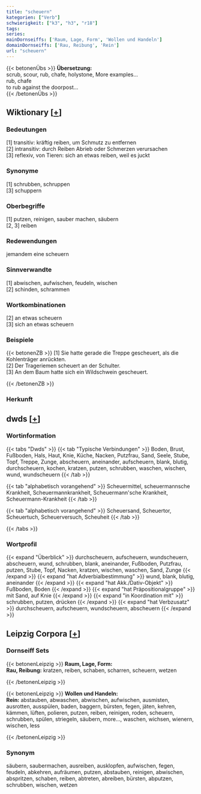 ```yaml
---
title: "scheuern"
kategorien: ["Verb"]
schwierigkeit: ["k3", "h3", "r18"]
tags:
series:
mainDornseiffs: ['Raum, Lage, Form', 'Wollen und Handeln']
domainDornseiffs: ['Rau, Reibung', 'Rein']
url: "scheuern"
---
```


{{< betonenÜbs >}}
**Übersetzung:**  
scrub, scour, rub, chafe, holystone, More examples...  
rub, chafe  
to rub against the doorpost...  
{{< /betonenÜbs >}}

## Wiktionary [[+](https://de.wiktionary.org/wiki/scheuern)]

### Bedeutungen
[1] transitiv: kräftig reiben, um Schmutz zu entfernen  
[2] intransitiv: durch Reiben Abrieb oder Schmerzen verursachen  
[3] reflexiv, von Tieren: sich an etwas reiben, weil es juckt  

### Synonyme
[1] schrubben, schruppen  
[3] schuppern  

### Oberbegriffe
[1] putzen, reinigen, sauber machen, säubern  
[2, 3] reiben  

### Redewendungen
jemandem eine scheuern  

### Sinnverwandte
[1] abwischen, aufwischen, feudeln, wischen  
[2] schinden, schrammen  

### Wortkombinationen
[2] an etwas scheuern  
[3] sich an etwas scheuern  

### Beispiele
{{< betonenZB >}}
[1] Sie hatte gerade die Treppe gescheuert, als die Kohlenträger anrückten.  
[2] Der Trageriemen scheuert an der Schulter.  
[3] An dem Baum hatte sich ein Wildschwein gescheuert.  

{{< /betonenZB >}}
### Herkunft
  



## dwds [[+](https://www.dwds.de/wb/scheuern)]

### Wortinformation
{{< tabs "Dwds" >}}
{{< tab "Typische Verbindungen" >}}
Boden, Brust, Fußboden, Hals, Haut, Knie, Küche, Nacken, Putzfrau, Sand, Seele, Stube, Topf, Treppe, Zunge, abscheuern, aneinander, aufscheuern, blank, blutig, durchscheuern, kochen, kratzen, putzen, schrubben, waschen, wischen, wund, wundscheuern
{{< /tab >}}

{{< tab "alphabetisch vorangehend" >}}
Scheuermittel, scheuermannsche Krankheit, Scheuermannkrankheit, Scheuermann'sche Krankheit, Scheuermann-Krankheit
{{< /tab >}}

{{< tab "alphabetisch vorangehend" >}}
Scheuersand, Scheuertor, Scheuertuch, Scheuerversuch, Scheuheit
{{< /tab >}}

{{< /tabs >}}

### Wortprofil
{{< expand "Überblick" >}} durchscheuern, aufscheuern, wundscheuern, abscheuern, wund, schrubben, blank, aneinander, Fußboden, Putzfrau, putzen, Stube, Topf, Nacken, kratzen, wischen, waschen, Sand, Zunge {{< /expand >}}
{{< expand "hat Adverbialbestimmung" >}} wund, blank, blutig, aneinander {{< /expand >}}
{{< expand "hat Akk./Dativ-Objekt" >}} Fußboden, Boden {{< /expand >}}
{{< expand "hat Präpositionalgruppe" >}} mit Sand, auf Knie {{< /expand >}}
{{< expand "in Koordination mit" >}} schrubben, putzen, drücken {{< /expand >}}
{{< expand "hat Verbzusatz" >}} durchscheuern, aufscheuern, wundscheuern, abscheuern {{< /expand >}}

## Leipzig Corpora [[+](https://corpora.uni-leipzig.de/en/res?word=scheuern&corpusId=deu_newscrawl-public_2018)]

### Dornseiff Sets
{{< betonenLeipzig >}}
**Raum, Lage, Form:**  
**Rau, Reibung:** kratzen, reiben, schaben, scharren, scheuern, wetzen  

{{< /betonenLeipzig >}}


{{< betonenLeipzig >}}
**Wollen und Handeln:**  
**Rein:** abstauben, abwaschen, abwischen, aufwischen, ausmisten, ausrotten, ausspülen, baden, baggern, bürsten, fegen, jäten, kehren, kämmen, lüften, polieren, putzen, reiben, reinigen, roden, scheuern, schrubben, spülen, striegeln, säubern, more..., waschen, wichsen, wienern, wischen, less  

{{< /betonenLeipzig >}}

### Synonym
säubern, saubermachen, ausreiben, ausklopfen, aufwischen, fegen, feudeln, abkehren, aufräumen, putzen, abstauben, reinigen, abwischen, abspritzen, schaben, reiben, abtreten, abreiben, bürsten, abputzen, schrubben, wischen, wetzen

